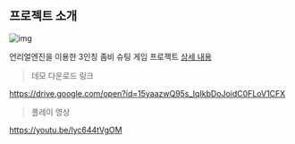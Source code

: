 ## 프로젝트 소개

![img](https://github.com/lesslate/lesslate.github.io/blob/master/assets/img/Unreal/Aggro/GIF.gif?raw=true)

언리얼엔진을 이용한 3인칭 좀비 슈팅 게임 프로젝트 [상세 내용](https://lesslate.github.io/portfolio/언리얼-3인칭-좀비-슈팅게임-포트폴리오/)

> 데모 다운로드 링크

https://drive.google.com/open?id=15yaazwQ95s_IqIkbDoJoidC0FLoV1CFX

> 플레이 영상

https://youtu.be/lyc644tVgOM
